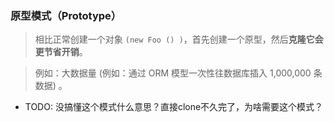 ### 原型模式（Prototype）
> 相比正常创建一个对象 `(new Foo () )`，首先创建一个原型，然后**克隆它会更节省开销**。

> 例如：大数据量 (例如：通过 ORM 模型一次性往数据库插入 1,000,000 条数据) 。

* TODO: 没搞懂这个模式什么意思？直接clone不久完了，为啥需要这个模式？
